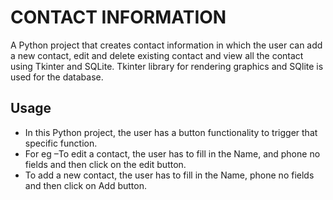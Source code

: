 # **CONTACT INFORMATION**


A Python project that creates contact information in which the user can add a new contact, edit and delete existing contact and view all the contact using Tkinter and SQLite. Tkinter library for rendering graphics and SQlite is used for the database.


## **Usage**

  - In this Python project, the user has a button functionality to trigger that specific function.
  - For eg –To edit a contact, the user has to fill in the Name, and phone no fields and then click on the edit button.
  - To add a new contact, the user has to fill in the Name, phone no fields and then click on Add button.
